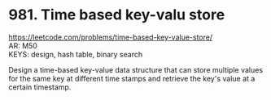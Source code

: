 # 981. Time based key-valu store

https://leetcode.com/problems/time-based-key-value-store/  
AR: M50  
KEYS: design, hash table, binary search  

Design a time-based key-value data structure that can store multiple values for the same key at different time stamps and retrieve the key's value at a certain timestamp.

